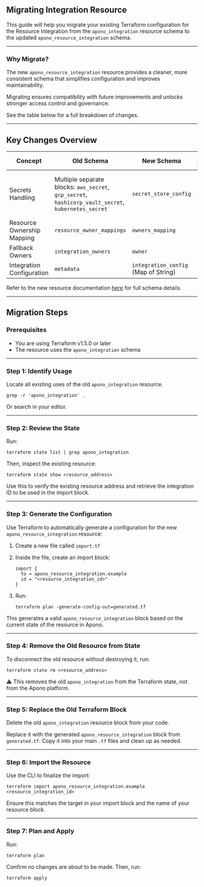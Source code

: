 ## Migrating Integration Resource

This guide will help you migrate your existing Terraform configuration for the Resource Integration from the `apono_integration` resource schema to the updated `apono_resource_integration` schema.

---

### Why Migrate?

The new `apono_resource_integration` resource provides a cleaner, more consistent schema that simplifies configuration and improves maintainability.

Migrating ensures compatibility with future improvements and unlocks stronger access control and governance.

See the table below for a full breakdown of changes.

---

## Key Changes Overview

| Concept                  | Old Schema                                                      | New Schema                   | Changes’ Description                          |
|--------------------------|-----------------------------------------------------------------|------------------------------|-----------------------------------------------|
| Secrets Handling         | Multiple separate blocks: `aws_secret`, `gcp_secret`, `hashicorp_vault_secret`, `kubernetes_secret` | `secret_store_config`        | Unified under one block; one secret store per integration |
| Resource Ownership Mapping | `resource_owner_mappings`                                     | `owners_mapping`             | Renamed                                       |
| Fallback Owners          | `integration_owners`                                            | `owner`                      | Renamed                                       |
| Integration Configuration| `metadata`                                                      | `integration_config` (Map of String) | Renamed                               |

Refer to the new resource documentation [here](../resources/resource_integration.md) for full schema details.

---

## Migration Steps

### Prerequisites

- You are using Terraform v1.5.0 or later
- The resource uses the `apono_integration` schema

---

### Step 1: Identify Usage

Locate all existing uses of the old `apono_integration` resource.

```shell
grep -r 'apono_integration' .
```
Or search in your editor.

---

### Step 2: Review the State

Run:
```shell
terraform state list | grep apono_integration
```
Then, inspect the existing resource:
```shell
terraform state show <resource_address>
```
Use this to verify the existing resource address and retrieve the integration ID to be used in the import block.

---

### Step 3: Generate the Configuration

Use Terraform to automatically generate a configuration for the new `apono_resource_integration` resource:

1. Create a new file called `import.tf`
2. Inside the file, create an import block:

    ```hcl
    import {
      to = apono_resource_integration.example
      id = "<resource_integration_id>"
    }
    ```

3. Run:

    ```shell
    terraform plan -generate-config-out=generated.tf
    ```

This generates a valid `apono_resource_integration` block based on the current state of the resource in Apono.

---

### Step 4: Remove the Old Resource from State

To disconnect the old resource without destroying it, run:

```shell
terraform state rm <resource_address>
```

⚠️ This removes the old `apono_integration` from the Terraform state, not from the Apono platform.

---

### Step 5: Replace the Old Terraform Block

Delete the old `apono_integration` resource block from your code.

Replace it with the generated `apono_resource_integration` block from `generated.tf`. Copy it into your main `.tf` files and clean up as needed.

---

### Step 6: Import the Resource

Use the CLI to finalize the import:

```shell
terraform import apono_resource_integration.example <resource_integration_id>
```

Ensure this matches the target in your import block and the name of your resource block.

---

### Step 7: Plan and Apply

Run:

```shell
terraform plan
```

Confirm no changes are about to be made. Then, run:

```shell
terraform apply
```

